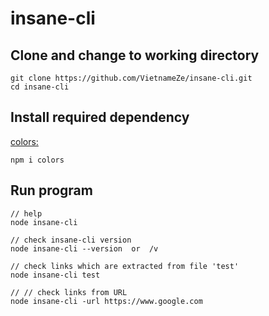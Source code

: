 # insane-cli

## Clone and change to working directory
```
git clone https://github.com/VietnameZe/insane-cli.git
cd insane-cli
```

## Install required dependency 
[colors:](https://www.npmjs.com/package/colors)
```
npm i colors
```

## Run program
```
// help
node insane-cli

// check insane-cli version
node insane-cli --version  or  /v

// check links which are extracted from file 'test'
node insane-cli test

// // check links from URL
node insane-cli -url https://www.google.com

```
